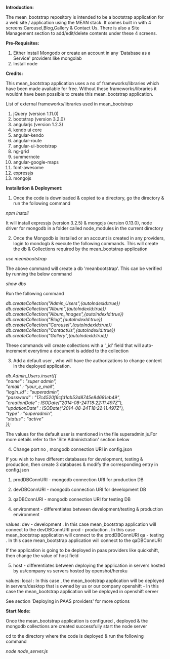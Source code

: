 <b>Introduction:</b>

The mean_bootstrap repository is intended to be a bootstrap application for a web site / application using  the MEAN stack.
It comes built in with 4 screens:Carousel,Blog,Gallery & Contact Us. There is also a Site Management section to add/edit/delete
contents under these 4 screens.

<b>Pre-Requisites:</b>

1) Either install Mongodb or create an account in any 'Database as a Service' providers like mongolab
2) Install node

<b>Credits:</b>

This mean_bootstrap application uses a no of frameworks/libraries which have been made available for free.
Without these frameworks/libraries it wouldnt have been possible to create this mean_bootstrap application.

List of external frameworks/libraries used in mean_bootstrap
1) jQuery (version 1.11.0)
2) bootstrap (version 3.2.0)
3) angularjs (version 1.2.3)
4) kendo ui core
5) angular-kendo
6) angular-route
7) angular-ui-bootstrap
8) ng-grid
9) summernote
10) angular-google-maps
11) font-awesome
12) expressjs
13) mongojs

<b>Installation & Deployment:</b>

1) Once the code is downloaded & copied to a directory, go the directory & run the following command

<i>npm install</i>

It will install expressjs (version 3.2.5) & mongojs (version 0.13.0), node driver for mongodb in a folder called node_modules in the current directory

2) Once the Mongodb is installed or an account is created in any providers, login to mondogb & execute the following commands. This will create the db & Collections required by the mean_bootstrap application 

<i>use meanbootstrap</i>

The above command will create a db 'meanbootstrap'. This can be verified by running the below command

<i>show dbs</i>

Run the following command


<i>db.createCollection("Admin_Users",{autoIndexId:true}) <br/>
db.createCollection("Album",{autoIndexId:true}) <br/>
db.createCollection("Album_Images",{autoIndexId:true}) <br/>
db.createCollection("Blog",{autoIndexId:true}) <br/>
db.createCollection("Carousel",{autoIndexId:true}) <br/>
db.createCollection("ContactUs",{autoIndexId:true}) <br/>
db.createCollection("Gallery",{autoIndexId:true})</i>

These commands will create collections with a '_id' field that will auto-increment everytime a document is added to the collection

3) Add a default user , who will have the authorizations to change content in the deployed application.

<i>db.Admin_Users.insert({<br/>
	"name" : "super admin",<br/>
    	"email" : "your_e_mail",<br/>
    	"login_id" : "superadmin",<br/>
    	"password" : "17c4520f6cfd1ab53d8745e84681eb49",<br/>
	"creationDate" : ISODate("2014-08-24T18:22:11.497Z"),<br/>
    	"updationDate" : ISODate("2014-08-24T18:22:11.497Z"),<br/>
    	"type" : "superadmin",<br/>
    	"status" : "active"<br/>
});</i>

The values for the default user is mentioned in the file superadmin.js.For more details refer to the 'Site Administration' section below

4) Change port no , mongodb connection URI in config.json

If you wish to have different databases for development, testing & production, then create 3 databases & modify the corresponding entry in config.json

1) prodDBConnURI - mongodb connection URI for production DB
2) devDBConnURI - mongodb connection URI for development DB
3) qaDBConnURI - mongodb connection URI for testing DB

4) environment - differentiates between development/testing & production environment

values:
dev - development . In this case mean_bootstrap application will connect to the devDBConnURI
prod - production . In this case mean_bootstrap application will connect to the prodDBConnURI
qa - testing . In this case mean_bootstrap application will connect to the qaDBConnURI

If the application is going to be deployed in paas providers like quickshift, then change the value of host field

5) host - differentiates between deploying the application in servers hosted by us/company vs servers hosted by openshot/heroku

values:
local :  In this case , the mean_bootstrap application will be deployed in servers/desktop that is owned by us or our company
openshift - In this case the mean_bootstrap application will be deployed in openshift server

See section 'Deploying in PAAS providers' for more options

<b>Start Node:</b>

Once the mean_bootstrap application is configured , deployed & the mongodb collections are created successfully start the node server

cd to the directory where the code is deployed & run the following command

<i>node node_server.js</i>
